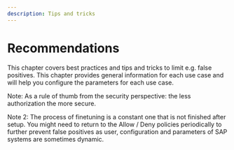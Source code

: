 ```yaml
---
description: Tips and tricks
---
```


# Recommendations

This chapter covers best practices and tips and tricks to limit e.g. false positives. This chapter provides general information for each use case and will help you configure the parameters for each use case.&#x20;

Note: As a rule of thumb from the security perspective: the less authorization the more secure.

Note 2: The process of finetuning is a constant one that is not finished after setup. You might need to return to the Allow / Deny policies periodically to further prevent false positives as user, configuration and parameters of SAP systems are sometimes dynamic.
